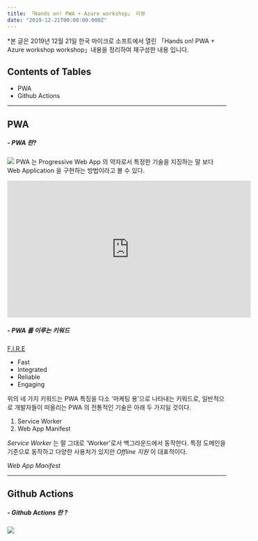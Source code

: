 ```yaml
---
title: 「Hands on! PWA + Azure workshop」 리뷰
date: "2019-12-21T00:00:00.000Z"
---
```


<!-- more -->

*본 글은 2019년 12월 21일 한국 마이크로 소프트에서 열린 「Hands on! PWA + Azure workshop workshop」내용을 정리하여 재구성한 내용 입니다.

## Contents of Tables

- PWA
- Github Actions
***

## PWA


##### - PWA 란?

![](https://miro.medium.com/max/3200/0*zMqsSFxHOUdMcCMW)
PWA 는 Progressive Web App 의 약자로서 특정한 기술을 지징하는 말 보다 Web Application 을 구현하는 방법이라고 볼 수 있다.

<iframe width="560" height="315" src="https://www.youtube.com/embed/2KhRmFHLuhE" frameborder="0" allow="accelerometer; autoplay; encrypted-media; gyroscope; picture-in-picture" allowfullscreen></iframe>

##### - PWA 를 이루는 키워드

[F.I.R.E](https://developers.google.com/web/fundamentals#delightful-web-experiences-are)

- Fast
- Integrated
- Reliable
- Engaging

위의 네 가지 키워드는 PWA 특징을 다소 '마케팅 용'으로 나타내는 키워드로,
일반적으로 개발자들이 떠올리는 PWA 의 전통적인 기술은 아래 두 가지일 것이다.

1. Service Worker
2. Web App Manifest

*Service Worker* 는 말 그대로 'Worker'로서 백그라운드에서 동작한다. 특정 도메인을 기준으로 동작하고 
다양한 사용처가 있지만 *Offline 지원* 이 대표적이다.

*Web App Manifest*

***

## Github Actions


##### - Github Actions 란 ?
![](https://github.blog/wp-content/uploads/2019/08/DL-V2-LinkedIn_FB.png?w=1200)
